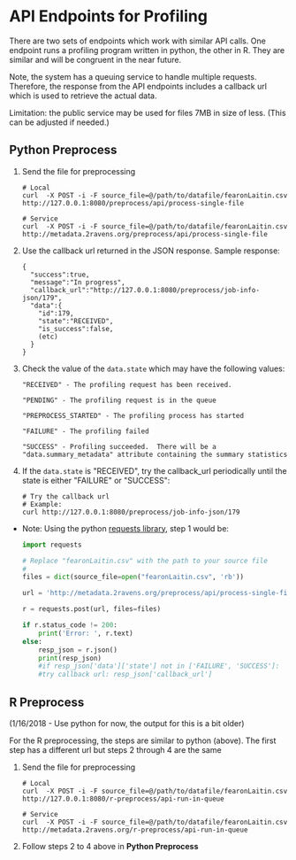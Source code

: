 # API Endpoints for Profiling

There are two sets of endpoints which work with similar API calls. One endpoint runs a profiling program written in python, the other in R.  They are similar and will be congruent in the near future.

Note, the system has a queuing service to handle multiple requests.  Therefore, the response from the API endpoints includes a callback url which is used to retrieve the actual data.

Limitation: the public service may be used for files 7MB in size of less. (This can be adjusted if needed.)

## Python Preprocess

1. Send the file for preprocessing
    ```
    # Local
    curl  -X POST -i -F source_file=@/path/to/datafile/fearonLaitin.csv http://127.0.0.1:8080/preprocess/api/process-single-file

    # Service
    curl  -X POST -i -F source_file=@/path/to/datafile/fearonLaitin.csv http://metadata.2ravens.org/preprocess/api/process-single-file
    ```
2. Use the callback url returned in the JSON response.  Sample response:
    ```
    {
      "success":true,
      "message":"In progress",
      "callback_url":"http://127.0.0.1:8080/preprocess/job-info-json/179",
      "data":{
        "id":179,
        "state":"RECEIVED",
        "is_success":false,
        (etc)
      }
    }
    ```
3.  Check the value of the `data.state` which may have the following values:
    ```
    "RECEIVED" - The profiling request has been received.

    "PENDING" - The profiling request is in the queue

    "PREPROCESS_STARTED" - The profiling process has started

    "FAILURE" - The profiling failed

    "SUCCESS" - Profiling succeeded.  There will be a "data.summary_metadata" attribute containing the summary statistics
    ```
4. If the `data.state` is "RECEIVED", try the callback_url periodically until the state is either "FAILURE" or "SUCCESS":
    ```
    # Try the callback url
    # Example:
    curl http://127.0.0.1:8080/preprocess/job-info-json/179
    ```

- Note: Using the python [requests library](http://docs.python-requests.org/en/master/), step 1 would be:

    ```python
    import requests

    # Replace "fearonLaitin.csv" with the path to your source file
    #
    files = dict(source_file=open("fearonLaitin.csv", 'rb'))

    url = 'http://metadata.2ravens.org/preprocess/api/process-single-file'

    r = requests.post(url, files=files)

    if r.status_code != 200:
        print('Error: ', r.text)
    else:
        resp_json = r.json()
        print(resp_json)
        #if resp_json['data']['state'] not in ['FAILURE', 'SUCCESS']:
        #try callback url: resp_json['callback_url']
    ```

## R Preprocess

(1/16/2018 - Use python for now, the output for this is a bit older)

For the R preprocessing, the steps are similar to python (above).  The first step has a different url but steps 2 through 4 are the same

1. Send the file for preprocessing
    ```
    # Local
    curl  -X POST -i -F source_file=@/path/to/datafile/fearonLaitin.csv http://127.0.0.1:8080/r-preprocess/api-run-in-queue    

    # Service
    curl  -X POST -i -F source_file=@/path/to/datafile/fearonLaitin.csv http://metadata.2ravens.org/r-preprocess/api-run-in-queue    
    ```
2.  Follow steps 2 to 4 above in **Python Preprocess**
